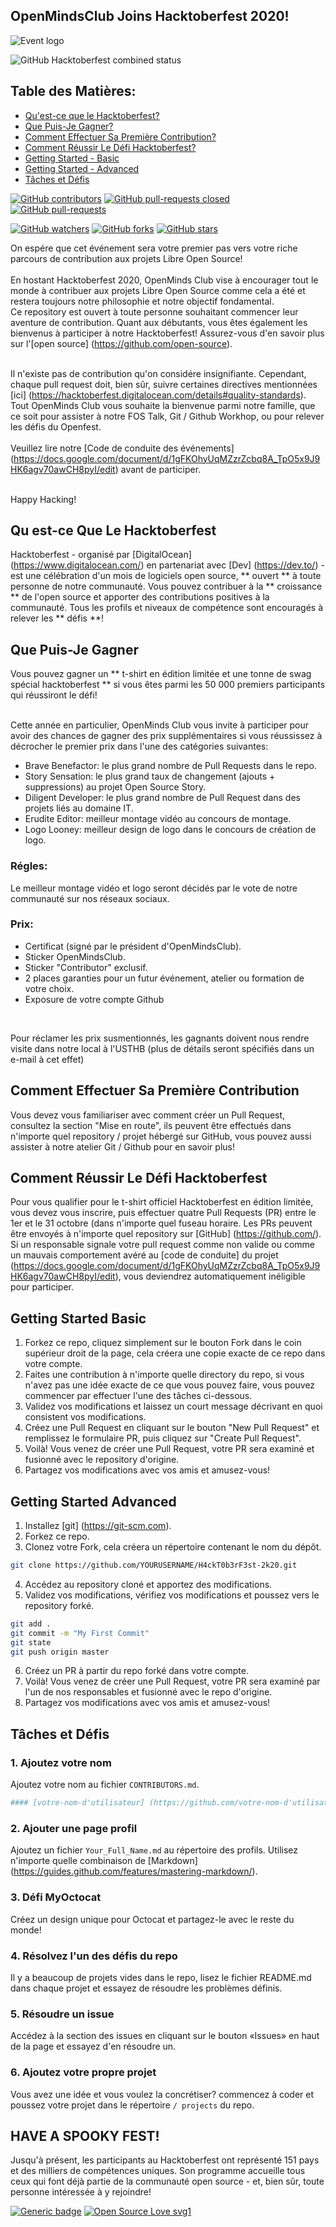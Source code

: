 ## OpenMindsClub Joins Hacktoberfest 2020! ##

![Event logo](https://www.pixenli.com/image/sbWyjrII)

![GitHub Hacktoberfest combined status](https://img.shields.io/github/hacktoberfest/2020/openmindsclub/H4ckT0b3rF3st-2k20?color=FF1493&label=Openfest%202020)

## Table des Matières:
* [Qu'est-ce que le Hacktoberfest?](#Qu-est-ce-Que-Le-Hacktoberfest)
* [Que Puis-Je Gagner?](#Que-Puis-Je-Gagner)
* [Comment Effectuer Sa Première Contribution?](#Comment-Effectuer-Sa-Première-Contribution)
* [Comment Réussir Le Défi Hacktoberfest?](#Comment-Réussir-Le-Défi-Hacktoberfest)
* [Getting Started - Basic](#Getting-Started-Basic)
* [Getting Started - Advanced](#Getting-Started-Advanced)
* [Tâches et Défis](#Tâches-et-Défis)

[![GitHub contributors](https://img.shields.io/github/contributors/openmindsclub/H4ckT0b3rF3st-2k20)](https://GitHub.com/Naereen/StrapDown.js/graphs/contributors/)
[![GitHub pull-requests closed](https://img.shields.io/github/issues-pr-closed/openmindsclub/H4ckT0b3rF3st-2k20)](https://GitHub.com/Naereen/StrapDown.js/pull/)
[![GitHub pull-requests](https://img.shields.io/github/issues-pr/openmindsclub/H4ckT0b3rF3st-2k20)](https://GitHub.com/Naereen/StrapDown.js/pull/)

[![GitHub watchers](https://img.shields.io/github/watchers/openmindsclub/H4ckT0b3rF3st-2k20?style=social)](https://github.com/openmindsclub/H4ckT0b3rF3st-2k20/network)
[![GitHub forks](https://img.shields.io/github/forks/openmindsclub/H4ckT0b3rF3st-2k20?style=social)](https://github.com/openmindsclub/H4ckT0b3rF3st-2k20/network)
[![GitHub stars](https://img.shields.io/github/stars/openmindsclub/H4ckT0b3rF3st-2k20?style=social)](https://github.com/openmindsclub/H4ckT0b3rF3st-2k20/network)


On espére que cet événement sera votre premier pas vers votre riche parcours de contribution aux projets Libre Open Source! <br/> <br/>
En hostant Hacktoberfest 2020, OpenMinds Club vise à encourager tout le monde à contribuer aux projets Libre Open Source comme cela a été et restera toujours notre philosophie et notre objectif fondamental. <br/> Ce repository est ouvert à toute personne souhaitant commencer leur aventure de contribution. Quant aux débutants, vous êtes également les bienvenus à participer à notre Hacktoberfest! Assurez-vous d'en savoir plus sur l'[open source] (https://github.com/open-source). <br/> <br/>

Il n'existe pas de contribution qu'on considére insignifiante. Cependant, chaque pull request doit, bien sûr, suivre certaines directives mentionnées [ici] (https://hacktoberfest.digitalocean.com/details#quality-standards). Tout OpenMinds Club vous souhaite la bienvenue parmi notre famille, que ce soit pour assister à notre FOS Talk, Git / Github Workhop, ou pour relever les défis du Openfest. <br/> <br/>
Veuillez lire notre [Code de conduite des événements] (https://docs.google.com/document/d/1gFKOhyUqMZzrZcbq8A_TpO5x9J9HK6agv70awCH8pyI/edit) avant de participer. <br/> <br/>

Happy Hacking!

## Qu est-ce Que Le Hacktoberfest ###
Hacktoberfest - organisé par [DigitalOcean] (https://www.digitalocean.com/) en partenariat avec [Dev] (https://dev.to/) - est une célébration d'un mois de logiciels open source, ** ouvert ** à toute personne de notre communauté. Vous pouvez contribuer à la ** croissance ** de l'open source et apporter des contributions positives à la communauté. Tous les profils et niveaux de compétence sont encouragés à relever les ** défis **!
​
## Que Puis-Je Gagner
Vous pouvez gagner un ** t-shirt en édition limitée et une tonne de swag spécial hacktoberfest ** si vous êtes parmi les 50 000 premiers participants qui réussiront le défi! <br/> <br/>

Cette année en particulier, OpenMinds Club vous invite à participer pour avoir des chances de gagner des prix supplémentaires si vous réussissez à décrocher le premier prix dans l'une des catégories suivantes: <br/>

* Brave Benefactor: le plus grand nombre de Pull Requests dans le repo.
* Story Sensation: le plus grand taux de changement (ajouts + suppressions) au projet Open Source Story.
* Diligent Developer: le plus grand nombre de Pull Request dans des projets liés au domaine IT.
* Erudite Editor: meilleur montage vidéo au concours de montage.
* Logo Looney: meilleur design de logo dans le concours de création de logo. <br/>

### Régles:

Le meilleur montage vidéo et logo seront décidés par le vote de notre communauté sur nos réseaux sociaux.

### Prix:
* Certificat (signé par le président d'OpenMindsClub).
* Sticker OpenMindsClub.
* Sticker "Contributor" exclusif.
* 2 places garanties pour un futur événement, atelier ou formation de votre choix.
* Exposure de votre compte Github
<br/>

Pour réclamer les prix susmentionnés, les gagnants doivent nous rendre visite dans notre local à l'USTHB (plus de détails seront spécifiés dans un e-mail à cet effet)

## Comment Effectuer Sa Première Contribution
Vous devez vous familiariser avec comment créer un Pull Request, consultez la section "Mise en route", ils peuvent être effectués dans n'importe quel repository / projet hébergé sur GitHub, vous pouvez aussi assister à notre atelier Git / Github pour en savoir plus!
​
## Comment Réussir Le Défi Hacktoberfest
Pour vous qualifier pour le t-shirt officiel Hacktoberfest en édition limitée, vous devez vous inscrire, puis effectuer quatre Pull Requests (PR) entre le 1er et le 31 octobre (dans n'importe quel fuseau horaire. Les PRs peuvent être envoyés à n'importe quel repository sur [GitHub] (https://github.com/). Si un responsable signale votre pull request comme non valide ou comme un mauvais comportement avéré au [code de conduite] du projet (https://docs.google.com/document/d/1gFKOhyUqMZzrZcbq8A_TpO5x9J9HK6agv70awCH8pyI/edit), vous deviendrez automatiquement inéligible pour participer.

## Getting Started Basic
1. Forkez ce repo, cliquez simplement sur le bouton Fork dans le coin supérieur droit de la page, cela créera une copie exacte de ce repo dans votre compte.
2. Faites une contribution à n'importe quelle directory du repo, si vous n'avez pas une idée exacte de ce que vous pouvez faire, vous pouvez commencer par effectuer l'une des tâches ci-dessous.
3. Validez vos modifications et laissez un court message décrivant en quoi consistent vos modifications.
4. Créez une Pull Request en cliquant sur le bouton "New Pull Request" et remplissez le formulaire PR, puis cliquez sur "Create Pull Request".
5. Voilà! Vous venez de créer une Pull Request, votre PR sera examiné et fusionné avec le repository d'origine.
6. Partagez vos modifications avec vos amis et amusez-vous!

## Getting Started Advanced
1. Installez [git] (https://git-scm.com).
2. Forkez ce repo.
3. Clonez votre Fork, cela créera un répertoire contenant le nom du dépôt.

```bash
git clone https://github.com/YOURUSERNAME/H4ckT0b3rF3st-2k20.git
```

4. Accédez au repository cloné et apportez des modifications.
5. Validez vos modifications, vérifiez vos modifications et poussez vers le repository forké.

```bash
git add .
git commit -m "My First Commit"
git state
git push origin master
```

6. Créez un PR à partir du repo forké dans votre compte.
7. Voilà! Vous venez de créer une Pull Request, votre PR sera examiné par l'un de nos responsables et fusionné avec le repo d'origine.
8. Partagez vos modifications avec vos amis et amusez-vous!

## Tâches et Défis

### 1. Ajoutez votre nom
Ajoutez votre nom au fichier `CONTRIBUTORS.md`.

```bash
#### [votre-nom-d'utilisateur] (https://github.com/votre-nom-d'utilisateur)
```

### 2. Ajouter une page profil
Ajoutez un fichier `Your_Full_Name.md` au répertoire des profils. Utilisez n'importe quelle combinaison de [Markdown] (https://guides.github.com/features/mastering-markdown/).

### 3. Défi MyOctocat
Créez un design unique pour Octocat et partagez-le avec le reste du monde!

### 4. Résolvez l'un des défis du repo
Il y a beaucoup de projets vides dans le repo, lisez le fichier README.md dans chaque projet et essayez de résoudre les problèmes définis.

### 5. Résoudre un issue
Accédez à la section des issues en cliquant sur le bouton «Issues» en haut de la page et essayez d'en résoudre un.

### 6. Ajoutez votre propre projet
Vous avez une idée et vous voulez la concrétiser? commencez à coder et poussez votre projet dans le répertoire `/ projects` du repo.

## HAVE A SPOOKY FEST!
Jusqu'à présent, les participants au Hacktoberfest ont représenté 151 pays et des milliers de compétences uniques. Son programme accueille tous ceux qui font déjà partie de la communauté open source - et, bien sûr, toute personne intéressée à y rejoindre!

[![Generic badge](https://img.shields.io/badge/Made%20With-Love-FF1493.svg)](https://shields.io/) [![Open Source Love svg1](https://badges.frapsoft.com/os/v1/open-source.svg?v=103)](https://github.com/ellerbrock/open-source-badges/)
